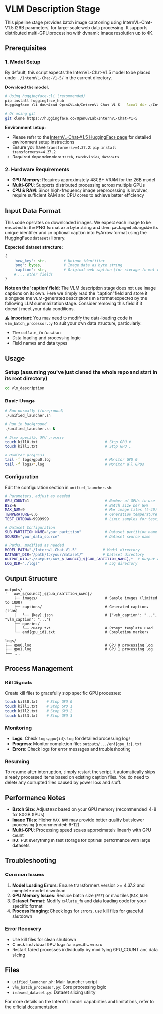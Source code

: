 # VLM Description Stage

This pipeline stage provides batch image captioning using InternVL-Chat-V1.5 (26B parameters) for large-scale web data processing. It supports distributed multi-GPU processing with dynamic image resolution up to 4K.

## Prerequisites

### 1. Model Setup

By default, this script expects the InternVL-Chat-V1.5 model to be placed under `./InternVL-Chat-V1-5/` in the current directory.

**Download the model:**
```bash
# Using huggingface-cli (recommended)
pip install huggingface_hub
huggingface-cli download OpenGVLab/InternVL-Chat-V1-5 --local-dir ./InternVL-Chat-V1-5

# Or using git
git clone https://huggingface.co/OpenGVLab/InternVL-Chat-V1-5
```

**Environment setup:**
- Please refer to the [InternVL-Chat-V1.5 HuggingFace page](https://huggingface.co/OpenGVLab/InternVL-Chat-V1-5) for detailed environment setup instructions
- Ensure you have `transformers>=4.37.2`: `pip install transformers>=4.37.2`
- Required dependencies: `torch`, `torchvision`, `datasets`

### 2. Hardware Requirements

- **GPU Memory**: Requires approximately 48GB+ VRAM for the 26B model
- **Multi-GPU**: Supports distributed processing across multiple GPUs
- **CPU & RAM**: Since high-frequency image preprocessing is involved, require sufficient RAM and CPU cores to achieve better efficiency

## Input Data Format

This code operates on downloaded images. We expect each image to be encoded in the PNG format as a byte string and then packaged alongside its unique identifier and an optional caption into PyArrow format using the HuggingFace `datasets` library.

**Expected dataset structure:**
```python
{
    'new_key': str,        # Unique identifier
    'png': bytes,          # Image data as byte string
    'caption': str,        # Original web caption (for storage format only)
    # ... other fields
}
```

**Note on the 'caption' field:** The VLM description stage does not use image captions on its own. Here we simply read the 'caption' field and store it alongside the VLM-generated descriptions in a format expected by the following LLM summarization stage. Consider removing this field if it doesn't meet your data conditions.

**⚠️ Important:** You may need to modify the data-loading code in `vlm_batch_processor.py` to suit your own data structure, particularly:
- The `collate_fn` function
- Data loading and processing logic
- Field names and data types

## Usage

### Setup (assuming you've just cloned the whole repo and start in its root directory)

```bash
cd vlm_description
```

### Basic Usage

```bash
# Run normally (foreground)
./unified_launcher.sh

# Run in background
./unified_launcher.sh &

# Stop specific GPU process
touch kill0.txt                               # Stop GPU 0
touch kill1.txt                               # Stop GPU 1

# Monitor progress
tail -f logs/gpu0.log                         # Monitor GPU 0
tail -f logs/*.log                            # Monitor all GPUs
```

### Configuration

Edit the configuration section in `unified_launcher.sh`:

```bash
# Parameters, adjust as needed
GPU_COUNT=1                                   # Number of GPUs to use
BSZ=6                                         # Batch size per GPU
MAX_NUM=9                                     # Max image tiles (1-40)
TEMPERATURE=0.6                               # Generation temperature
TEST_CUTDOWN=9999999                          # Limit samples for testing

# Dataset Configuration
SUB_PARTITION_NAME="your_partition"           # Dataset partition name
SOURCE="your_data_source"                     # Dataset source name

# Paths, modified as needed
MODEL_PATH="./InternVL-Chat-V1-5"            # Model directory
DATASET_DIR="/path/to/your/dataset/"         # Dataset directory
OUTPUT_DIR="./outputs/out_${SOURCE}_${SUB_PARTITION_NAME}/"  # Output directory
LOG_DIR="./logs"                              # Log directory
```

## Output Structure

```
outputs/
└── out_${SOURCE}_${SUB_PARTITION_NAME}/
    ├── images/                               # Sample images (limited to 1000)
    ├── captions/                             # Generated captions (JSON)
    │   └── {key}.json                        # {"web_caption": "...", "vlm_caption": "..."}
    ├── queries/
    │   └── query.txt                         # Prompt template used
    └── end{gpu_id}.txt                       # Completion markers

logs/
├── gpu0.log                                  # GPU 0 processing log
├── gpu1.log                                  # GPU 1 processing log
└── ...
```

## Process Management

### Kill Signals
Create kill files to gracefully stop specific GPU processes:
```bash
touch kill0.txt    # Stop GPU 0
touch kill1.txt    # Stop GPU 1
touch kill2.txt    # Stop GPU 2
touch kill3.txt    # Stop GPU 3
```

### Monitoring
- **Logs**: Check `logs/gpu{id}.log` for detailed processing logs
- **Progress**: Monitor completion files `outputs/.../end{gpu_id}.txt`
- **Errors**: Check logs for error messages and troubleshooting

### Resuming

To resume after interruption, simply restart the script. It automatically skips already processed items based on existing caption files. You do need to delete any corrupted files caused by power loss and stuff.

## Performance Notes

- **Batch Size**: Adjust `BSZ` based on your GPU memory (recommended: 4-8 for 80GB GPUs)
- **Image Tiles**: Higher `MAX_NUM` may provide better quality but slower processing (recommended: 6-12)
- **Multi-GPU**: Processing speed scales approximately linearly with GPU count
- **I/O**: Put everything in fast storage for optimal performance with large datasets

## Troubleshooting

### Common Issues

1. **Model Loading Errors**: Ensure transformers version >= 4.37.2 and complete model download
2. **GPU Memory Issues**: Reduce batch size (`BSZ`) or max tiles (`MAX_NUM`)
3. **Dataset Format**: Modify `collate_fn` and data loading code for your specific format
4. **Process Hanging**: Check logs for errors, use kill files for graceful shutdown

### Error Recovery
- Use kill files for clean shutdown
- Check individual GPU logs for specific errors
- Restart failed processes individually by modifying GPU_COUNT and data slicing

## Files

- `unified_launcher.sh`: Main launcher script
- `vlm_batch_processor.py`: Core processing logic
- `indexed_dataset.py`: Dataset slicing utility

For more details on the InternVL model capabilities and limitations, refer to the [official documentation](https://huggingface.co/OpenGVLab/InternVL-Chat-V1-5).
